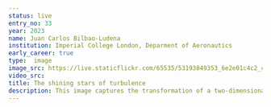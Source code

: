 ```yaml
---
status: live
entry_no: 33
year: 2023
name: Juan Carlos Bilbao-Ludena
institution: Imperial College London, Deparment of Aeronautics
early_career: true
type:  image 
image_src: https://live.staticflickr.com/65535/53193849353_6e2e01c4c2_c_d.jpg
video_src: 
title: The shining stars of turbulence
description: This image captures the transformation of a two-dimensional-like shear layer, depicting its journey starting from structured order. Initially, the shear layer appears as an elongated singular shape, but as it undergoes in-viscid fragmentation, it breaks down into smaller sizes, where dissipation levels are present leading into what is known as fully developed turbulence. The bright contrasting contours in the image showcases the levels of linkage between different length scales in the flow. The present simulation was obtained with the parallel code Pantarhei on Archer2, which enable us to reveal new flow physics with the accuracy that is needed.
---
```

